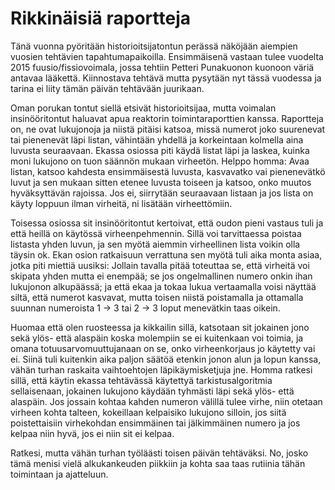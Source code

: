 # Rikkinäisiä raportteja

Tänä vuonna pyöritään historioitsijatontun perässä näköjään aiempien vuosien tehtävien tapahtumapaikoilla. Ensimmäisenä vastaan tulee vuodelta 2015 fuusio/fissiovoimala, jossa tehtiin Petteri Punakuonon kuonoon väriä antavaa lääkettä. Kiinnostava tehtävä mutta pysytään nyt tässä vuodessa ja tarina ei liity tämän päivän tehtävään juurikaan.

Oman porukan tontut siellä etsivät historioitsijaa, mutta voimalan insinööritontut haluavat apua reaktorin toimintaraporttien kanssa. Raportteja on, ne ovat lukujonoja ja niistä pitäisi katsoa, missä numerot joko suurenevat tai pienenevät läpi listan, vähintään yhdellä ja korkeintaan kolmella aina luvusta seuraavaan. Ekassa osiossa piti käydä listat läpi ja laskea, kuinka moni lukujono on tuon säännön mukaan virheetön. Helppo homma: Avaa listan, katsoo kahdesta ensimmäisestä luvusta, kasvavatko vai pienenevätkö luvut ja sen mukaan sitten etenee luvusta toiseen ja katsoo, onko muutos hyväksyttävän rajoissa. Jos ei, siirrytään seuraavaan listaan ja jos lista on käyty loppuun ilman virheitä, ni lisätään virheettömiin.

Toisessa osiossa sit insinööritontut kertoivat, että oudon pieni vastaus tuli ja että heillä on käytössä virheenpehmennin. Sillä voi tarvittaessa poistaa listasta yhden luvun, ja sen myötä aiemmin virheellinen lista voikin olla täysin ok. Ekan osion ratkaisuun verrattuna sen myötä tuli aika monta asiaa, jotka piti miettiä uusiksi: Jollain tavalla pitää toteuttaa se, että virheitä voi skipata yhden mutta ei enempää; se jos ongelmallinen numero onkin ihan lukujonon alkupäässä; ja että ekaa ja tokaa lukua vertaamalla voisi näyttää siltä, että numerot kasvavat, mutta toisen niistä poistamalla ja ottamalla suunnan numeroista 1 -> 3 tai 2 -> 3 loput menevätkin taas oikein.

Huomaa että olen ruosteessa ja kikkailin sillä, katsotaan sit jokainen jono sekä ylös- että alaspäin koska molempiin se ei kuitenkaan voi toimia, ja omana totuusarvomuuttujanaan on se, onko virheenkorjaus jo käytetty vai ei. Siinä tuli kuitenkin aika paljon säätöä etenkin jonon alun ja lopun kanssa, vähän turhan raskaita vaihtoehtojen läpikäymisketjuja jne. Homma ratkesi sillä, että käytin ekassa tehtävässä käytettyä tarkistusalgoritmia sellaisenaan, jokainen lukujono käydään tyhmästi läpi sekä ylös- että alaspäin. Jos jossain kohtaa kahden numeron välillä tulee virhe, niin otetaan virheen kohta talteen, kokeillaan kelpaisiko lukujono silloin, jos siitä poistettaisiin virhekohdan ensimmäinen tai jälkimmäinen numero ja jos kelpaa niin hyvä, jos ei niin sit ei kelpaa.

Ratkesi, mutta vähän turhan työläästi toisen päivän tehtäväksi. No, josko tämä menisi vielä alkukankeuden piikkiin ja kohta saa taas rutiinia tähän toimintaan ja ajatteluun.
